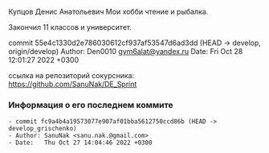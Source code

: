Купцов Денис Анатольевич
Мои хобби чтение и рыбалка.

Закончил 11 классов и университет.


commit 55e4c1330d2e786030612cf937af53547d6ad3dd (HEAD -> develop, origin/develop)
Author: Den0010 <gym6alat@yandex.ru>
Date:   Fri Oct 28 12:01:27 2022 +0300

ссылка на репозиторий сокурсника:
https://github.com/SanuNak/DE_Sprint

### Информация о его последнем коммите 
	- commit fc9a4b4a19573077e907af01bba5612750ccd86b (HEAD -> develop_grischenko)
	- Author: SanuNak <sanu.nak.@gmail.com>
	- Date:   Thu Oct 27 14:04:46 2022 +0300

